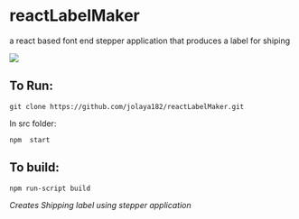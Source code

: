# reactLabelMaker
a react based font end stepper application that produces a label for shiping

<img src="./src/core/pic/reactlabelMaker"/>

## To Run:

```
git clone https://github.com/jolaya182/reactLabelMaker.git
```

In src folder:
```
npm  start
```

## To build:
```
npm run-script build
```


_Creates Shipping label using stepper application_